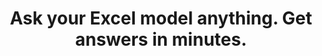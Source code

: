 ---
aliases: 
  - /solutions/share-spreadsheets-and-presentations-online/
  - /solutions/compatibility-with-excel-and-powerpoint/
  - /solutions/track-changes-from-an-excel-file/
  - /solutions/collaborative-decision-making-software/
  - /solutions/spreadsheet-collaboration-software/
  - /solutions/collaboration/
  - /solutions/multidimensional-olap-analysis-online/
  - /product-tour/
  - /solutions/
  - /features/
  - /why-visyond/
title: Ask your Excel model anything. Get answers in minutes.
metaTags: >-
  <meta property="og:title" content="Ask Your Excel Model Anything. Share Answers in Minutes.">
  <meta property="og:type" content="website">
  <meta property="og:image" content="https://visyond.com/img/thumbnails/Thumbnail - Homepage 2022.png">
  <meta property="og:description" content="Visualize your spreadsheets as predictive dashboards, automate Financial Statements, What-if and Risk analyses.">
  <meta property="og:url" content="https://visyond.com">
  <meta name="description" content="Visualize your spreadsheets as predictive dashboards, automate Financial Statements, What-if and Risk analyses.">
topTitle: >-
  Turn your Excel into an insights machine for
  </br>
  <span id="js-dynamicTitle">scenario planning</span>
topDescription: >-
  Transform Excel templates and models into data-driven workspaces and empower people to self-serve on insights.
  Visualize spreadsheets as what-if dashboards and financial statements, automate what-if and risk analyses and protect sensitive data.
useCasesHeader: >-
         How can Visyond help you and your team?
useCaseSection:
  - useCaseSectionContent:
      - useCaseTitle: Planning and Forecasting
        useCaseImage: /img/icons/use-cases/commmunicate-insights.png
        isVisible: true
        useCaseDescription: >-
          Scenario planning, budgeting, and variance analysis have never been easier.
        useCaseURL: /solutions/what-if-analysis/  
      - useCaseTitle: Investment calculators
        useCaseImage: /img/icons/use-cases/calculators.png
        isVisible: true
        useCaseDescription: >-
          Visualize ROI and other decision metrics from your model and test scenarios on predictive 'what-if' dashboards.
        useCaseURL: /solutions/what-if-analysis/   
      - useCaseTitle: Gather data from portfolio companies
        useCaseImage: /img/icons/use-cases/budget-vs-actual.png
        isVisible: true
        useCaseDescription: >-
          Consolidate data points and assumptions from different sources into the central predictive model in the cloud. 
      - useCaseTitle: Share insights on investment strategy
        useCaseImage: /img/icons/use-cases/calculators.png
        isVisible: true
        useCaseDescription: >-
          Bring interactive reporting to the next level, and empower stakeholders to focus on what's important.
        useCaseURL: /solutions/what-if-analysis/   
      - useCaseTitle: Investment & valuation analysis
        useCaseImage: /img/icons/use-cases/budget-vs-actual.png
        isVisible: true
        useCaseDescription: >-
          Find top profitability drivers, explore sensitivities, manage risks and uncertainty.                                     
    useCaseSectionTitle: >-
          Finance & Investment Analysis





  - useCaseSectionContent:
      - useCaseTitle:  Sales & growth forecasting
        useCaseImage: /img/icons/use-cases/commmunicate-insights.png
        isVisible: true
        useCaseDescription: >-
          Blah blah blah blah blah blah. Blah blah blah blah blah blah.
        useCaseURL: /solutions/what-if-analysis/  
      - useCaseTitle: Pricing & negotiation calculators
        useCaseImage: /img/icons/use-cases/calculators.png
        isVisible: true
        useCaseDescription: >-
          Blah blah blah blah blah blah. Blah blah blah blah blah blah.
        useCaseURL: /solutions/what-if-analysis/   
      - useCaseTitle: Budget vs. actual
        useCaseImage: /img/icons/use-cases/budget-vs-actual.png
        isVisible: true
        useCaseDescription: >-
          Blah blah blah blah blah blah. Blah blah blah blah blah blah.     
      - useCaseTitle: Financial presentations
        useCaseImage: /img/icons/use-cases/budget-vs-actual.png
        isVisible: true
        useCaseDescription: >-
          Blah blah blah blah blah blah. Blah blah blah blah blah blah.                                              
    useCaseSectionTitle: >-
          Marketing & Sales




  - useCaseSectionContent:
      - useCaseTitle: PM reporting
        useCaseImage: /img/icons/use-cases/calculators.png
        isVisible: true
        useCaseDescription: >-
          Collect and aggregate numerical and financial data and create impactful reports for management.
        useCaseURL: /solutions/what-if-analysis/   
      - useCaseTitle: Something
        useCaseImage: /img/icons/use-cases/budget-vs-actual.png
        isVisible: true
        useCaseDescription: >-
          Blah blah blah.                                                                
    useCaseSectionTitle: >-
          Project Management




  - useCaseSectionContent:
      - useCaseTitle: Collaborate on business strategy
        useCaseImage: /img/icons/use-cases/calculators.png
        isVisible: true
        useCaseDescription: >-
          Blah blah blah blah blah blah. Blah blah blah blah blah blah.   
        useCaseURL: /solutions/what-if-analysis/   
      - useCaseTitle: Where to invest
        useCaseImage: /img/icons/use-cases/budget-vs-actual.png
        isVisible: true
        useCaseDescription: >-
          Blah blah blah blah blah blah. Blah blah blah blah blah blah.   
      - useCaseTitle: how  to approach initiatives
        useCaseImage: /img/icons/use-cases/calculators.png
        isVisible: true
        useCaseDescription: >-
          Blah blah blah blah blah blah. Blah blah blah blah blah blah.  
        useCaseURL: /solutions/what-if-analysis/
      - useCaseTitle: What-if and waterfalls
        useCaseImage: /img/icons/use-cases/calculators.png
        isVisible: true
        useCaseDescription: >-
          Blah blah blah blah blah blah. Blah blah blah blah blah blah.  
        useCaseURL: /solutions/what-if-analysis/
      - useCaseTitle: Consult with impact
        useCaseImage: /img/icons/use-cases/calculators.png
        isVisible: true
        useCaseDescription: >-
          Blah blah blah blah blah blah. Blah blah blah blah blah blah.  
        useCaseURL: /solutions/what-if-analysis/ 
      - useCaseTitle: Protect your models and IP
        useCaseImage: /img/icons/use-cases/calculators.png
        isVisible: true
        useCaseDescription: >-
          Blah blah blah blah blah blah. Blah blah blah blah blah blah.  
        useCaseURL: /solutions/what-if-analysis/
    useCaseSectionTitle: >-
          Management Consulting





  - useCaseSectionContent:
      - useCaseTitle: Budget vs Actual
        useCaseImage: /img/icons/use-cases/calculators.png
        isVisible: true
        useCaseDescription: >-
          Do it.
        useCaseURL: /solutions/what-if-analysis/   
      - useCaseTitle: Create financial statements
        useCaseImage: /img/icons/use-cases/budget-vs-actual.png
        isVisible: true
        useCaseDescription: >-
          Transform operating models into scenario-driven, forward-looking financial statements.                                                                
    useCaseSectionTitle: >-
          Startups




  - useCaseSectionContent:
      - useCaseTitle: Protect models and IP
        useCaseImage: /img/icons/use-cases/calculators.png
        isVisible: true
        useCaseDescription: >-
          Do it.
        useCaseURL: /solutions/what-if-analysis/   
      - useCaseTitle: Create financial statements
        useCaseImage: /img/icons/use-cases/budget-vs-actual.png
        isVisible: true
        useCaseDescription: >-
          Transform operating models into scenario-driven, forward-looking financial statements.                                                                
    useCaseSectionTitle: >-
          Excel Modeling

StepsHeader: >-
      3 Simple Steps to Save Countless Hours
StepsSubtitle: >-
      No installations. Easy-to-use. Value from day one.
StepsBlock:
  - descr: >-
      Import your spreadsheet or create one in Visyond, turning it into a collaborative platform for predictive dashboards and self-service analysis.</br></br>
      Complement your existing toolkit (Excel add-ins, BI-tools) for quick and agile business case development, and build a solid foundation for decision making.
    benefitsList:
      - text: >-
          No need to install anything. Visyond works in the browser, on any operating system.
      - text: >-
           Fully utilize your Excel modeling experience - Visyond uses the same formulas and syntax.
      - text: >-
           Improve your workflows by reducing errors, controlling access, and tracking changes and scenarios.       
    infoVideo: /video/3 steps/Step 1 - Connect Your Spreadsheet.mp4
    infoVideoPoster: /video/3 steps/Step 1 - Connect Your Spreadsheet.jpg
    image: /img/home/step1.png
    title: 'Import Your Spreadsheet'
    titlePrefix: '1'
  - descr: >-
      Get ready-to-present What-if analysis reports with a few clicks. It’s that simple.</br></br>
      Deliver reliable insights and reduce the risk of errors.
    benefitsList:
      - text: >-    
          You don’t need to move data across many tools - analyses are in the cloud together with the model, its scenarios and dashboards.
      - text: >-
          Both novices and experts can easily analyze data, and build powerful workflows that are difficult and expensive to set up otherwise.
      - text: >-
          No-code and no need for maintenance if the spreadsheet changes.
    infoVideo: /video/3 steps/Step 2 - Analyze with a Few Clicks.mp4
    infoVideoPoster: /video/3 steps/Step 2 - Analyze with a Few Clicks.jpg      
    image: /img/home/step2.png  
    title: 'Understand How Changes Impact Forecasts'
    titlePrefix: '2'   
  - descr: >-
      Create interactive ‘what-if’ dashboards to visualize scenarios and forecasts, powered by your model’s calculations, without exposing the intricacies of the spreadsheet.
    benefitsList:
      - text: >-
          Viewers playing with the numbers on the dashboard can’t break the spreadsheet (or even see it, if you so wish).
      - text: >-
          Each stakeholder has a unique view depending on which worksheets and dashboards they are allowed to see.
      - text: >-
          Dashboards are secure and always up-to-date visualization layers on top of your spreadsheet, which acts as a calculation engine in the cloud (a single source of truth).             
    infoVideo: /video/3 steps/Step 3 - Share Insights via Dashboards.mp4
    infoVideoPoster: /video/Step 3 - Share Insights via Dashboards.jpg    
    image: /img/home/step4.png
    title: 'Share Insights via Predictive Dashboards'
    titlePrefix: '3'  
FeaturesHeader: 'Be Prepared for Any Scenario and What-if Question'
infoBlockFirst:
  - benefitsList:
      - text: >-
          Answer ‘what-if’ questions with Scenario Analysis.
      - text: >-
          Visualize the cells that change between scenarios with Scenario Waterfall Analysis.
      - text: >-
          Track assumptions and scenarios from your collaborators, and always know where the numbers are coming from.
      - text: >-
          Empower collaborators to test scenarios independently via interactive dashboards, shielding them from information overload.
    descr: >-
      Analyze scenarios, create forecasts, compare Budget vs Actual and turn scenario planning into a truly collaborative experience.
    infoVideo: '/video/Create, Compare and Analyze Scenarios On-the-fly - Visyond.mp4'
    infoVideoPoster: '/video/Create, Compare and Analyze Scenarios On-the-fly - Visyond.jpg'
    title: 'Scenario Planning and Forecasting'
    demoLink: 'https://visyond.com/project/f884b9bd-2d01-4baf-b1cb-f8a037ab5c28'
  - benefitsList:
      - text: Visualize the impact of important cells with Tornado Analysis.
      - text: Learn what really drives your decision metrics and see how sensitive your model is to changes with Sensitivity Analysis.   
      - text: Analyze risks with Monte Carlo simulations.
      - text: >-
          Get presentation-ready analysis charts and securely share them with collaborators.
      - text: >-
          Extend your collaborators’ analyses without anyone losing or corrupting data.
    descr: >-
      Analyze important decision metrics, and empower teams to self-serve and collaborate on analyses. All this - in a single platform that connects spreadsheets, analyses and dashboards.
    infoVideo: /video/Visualize the Impact of Important Business Drivers - Visyond.mp4
    infoVideoPoster: /video/Visualize the Impact of Important Business Drivers - Visyond.jpg
    title: What-if Analysis and Monte Carlo Simulations
  - benefitsList:
      - text: >-
          Creating a dashboard is easy. Add output cells with decision metrics from your spreadsheet, select input cells, style them as sliders or dropdowns, throw in some charts, and your dashboard is ready to go!
      - text: >-
          Your spreadsheet is safe. Changing data on the dashboard does not change the spreadsheet.
      - text: >-
          Control access. Share only specific dashboards and scenarios with specific collaborators.
    descr: >-
      Link your spreadsheet models to interactive online dashboards, and securely share them online. Empower your team or clients to visualize forecasts and scenarios without the risk of breaking the spreadsheet.
    infoVideo: /video/Share Insights with Spreadsheet-driven Dashboards - Visyond.mp4
    infoVideoPoster: /video/Share Insights with Spreadsheet-driven Dashboards - Visyond.jpg
    title: Predictive ‘What-if’ Dashboards     
visForHeader: 'Visyond Is for Everyone Who Makes Decisions Based on Spreadsheets'
functionTitle: Functions
caseTitle: Use Cases
industryTitle: Industries
functionList:
  - image: /img/home/visForColumn1/function2.png
    text: Analysts and Modelers
  - image: /img/home/visForColumn1/function1.png
    text: CxOs & Decision Makers
  - image: /img/home/visForColumn1/function3.png
    text: Sales & Communication
  - image: /img/home/visForColumn1/function4.png
    text: Consultants
caseList:
  - image: /img/home/visForColumn2/case1.png
    text: Risk Analysis & Simulations
  - image: /img/home/visForColumn2/case2.png
    text: Planning & Modelling
  - image: /img/home/visForColumn2/case3.png
    text: Budgeting & Forecasting
  - image: /img/home/visForColumn2/case4.png
    text: Financial Reporting
  - image: /img/home/visForColumn2/case5.png
    text: Investment Analysis
  - image: /img/home/visForColumn2/case6.png
    text: Scenario Analysis
industryList:
  - image: /img/home/visForColumn3/industry1.png
    text: Banking
  - image: /img/home/visForColumn3/industry5.png
    text: Management Consulting
  - image: /img/home/visForColumn3/industry2.png
    text: Financial Services
  - image: /img/home/visForColumn3/industry6.png
    text: Telecommunication
  - image: /img/home/visForColumn3/industry3.png
    text: Real Estate
  - image: /img/home/visForColumn3/industry4.png
    text: Insurance     
AddinCloudHeader: 'Work the Way You Like'
summary:
  - content: >-
      Get the Excel add-in if you want to use macros, other add-ins and cutting-edge Excel features, or to work with very large spreadsheets.
    title: Excel Add-in
    image: /img/home/excelAddinIcon.png
    buttonText: Get Add-in
    buttonLink: https://appsource.microsoft.com/en-us/product/office/WA200002940
  - content: >-
      Sign up for the cloud platform if you want advanced collaboration on spreadsheets, scenarios, analyses and interactive dashboards with secure, role- and object-based access control. 
    title: Cloud Platform
    image: /img/home/cloudPlatformIcon.png
    buttonText: Get Started
    buttonLink: /accounts/signup/
DemoStripTitle: Try It Live Before You Sign Up
DemoStripTitleButton: See the Interactive Demo
DemoStripTitleLink: https://visyond.com/project/125105b6-a269-4dd1-9145-5e4eea10276d
---
